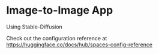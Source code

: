 # Image-to-Image App

Using Stable-Diffusion

Check out the configuration reference at https://huggingface.co/docs/hub/spaces-config-reference
